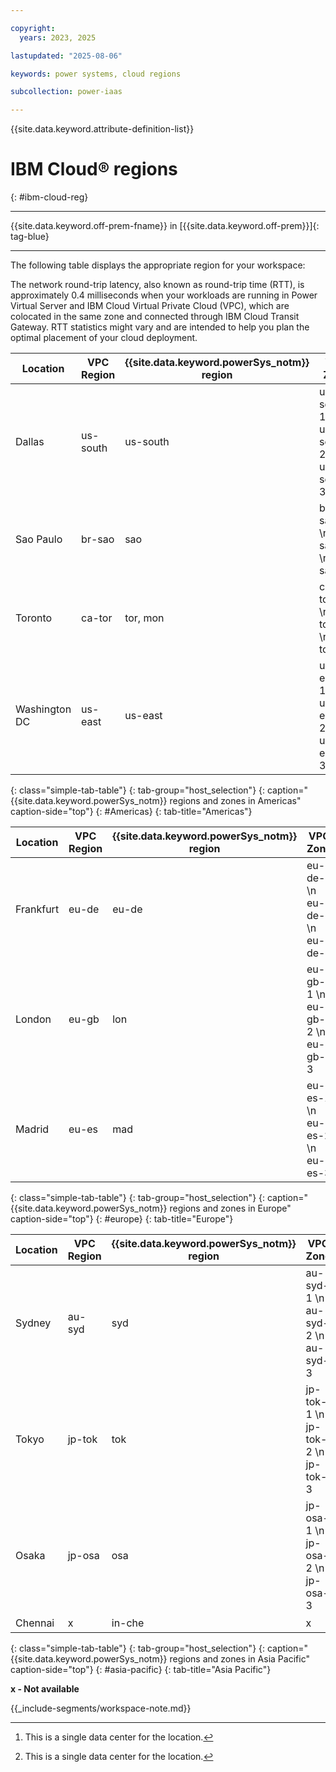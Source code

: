 ```yaml
---

copyright:
  years: 2023, 2025

lastupdated: "2025-08-06"

keywords: power systems, cloud regions

subcollection: power-iaas

---
```


{{site.data.keyword.attribute-definition-list}}

# IBM Cloud&reg; regions
{: #ibm-cloud-reg}

---



{{site.data.keyword.off-prem-fname}} in [{{site.data.keyword.off-prem}}]{: tag-blue}


---

The following table displays the appropriate region for your workspace:






The network round-trip latency, also known as round-trip time (RTT), is approximately 0.4 milliseconds when your workloads are running in Power Virtual Server and IBM Cloud Virtual Private Cloud (VPC), which are colocated in the same zone and connected through IBM Cloud Transit Gateway. RTT statistics might vary and are intended to help you plan the optimal placement of your cloud deployment.










| Location      | VPC Region | {{site.data.keyword.powerSys_notm}} region | VPC Zone                                 | {{site.data.keyword.powerSys_notm}} zone                                    | Classic infrastructure    |
| ------------- | ---------- | ------------------------------------------ | ---------------------------------------- | --------------------------------------------------------------------------- | ------------------------- |
| Dallas        | us-south   | us-south                                   | us-south-1  \n us-south-2  \n us-south-3 | dal10  \n dal12  \n us-south  \n dal14 | dal10  \n dal12  \n dal13 |
| Sao Paulo     | br-sao     | sao                                        | br-sao-1  \n br-sao-2  \n br-sao-3       | sao01  \n sao04  \n x                                                       | sao01  \n sao04  \n sao05     |
| Toronto       | ca-tor     | tor, mon                                   | ca-tor-1  \n ca-tor-2  \n ca-tor-3       | tor01 [^2]  \n mon01  \n x                                                  | tor01  \n mon01  \n x     |
| Washington DC | us-east    | us-east                                    | us-east-1  \n us-east-2  \n us-east-3    | us-east  \n wdc06  \n wdc07                                                 | wdc04  \n wdc06  \n wdc07 |
{: class="simple-tab-table"}
{: tab-group="host_selection"}
{: caption="{{site.data.keyword.powerSys_notm}} regions and zones in Americas" caption-side="top"}
{: #Americas}
{: tab-title="Americas"}

[^2]: This is a single data center for the location.


| Location  | VPC Region | {{site.data.keyword.powerSys_notm}} region | VPC Zone                        | {{site.data.keyword.powerSys_notm}} zone | Classic infrastructure |
| --------- | ---------- | ------------------------------------------ | ------------------------------- | ---------------------------------------- | ---------------------- |
| Frankfurt | eu-de      | eu-de                                      | eu-de-1  \n eu-de-2  \n eu-de-3 | x  \n eu-de-1  \n eu-de-2                | x  \n fra04  \n fra05  |
| London    | eu-gb      | lon                                        | eu-gb-1  \n eu-gb-2  \n eu-gb-3 | lon04  \n x  \n lon06                    | lon04  \n x  \n lon06  |
| Madrid    | eu-es      | mad                                        | eu-es-1  \n eu-es-2  \n eu-es-3 | mad02  \n mad04  \n x                    | mad02  \n mad04  \n x  |
{: class="simple-tab-table"}
{: tab-group="host_selection"}
{: caption="{{site.data.keyword.powerSys_notm}} regions and zones in Europe" caption-side="top"}
{: #europe}
{: tab-title="Europe"}



| Location | VPC Region | {{site.data.keyword.powerSys_notm}} region | VPC Zone                           | {{site.data.keyword.powerSys_notm}} zone | Classic infrastructure |
| -------- | ---------- | ------------------------------------------ | ---------------------------------- | ---------------------------------------- | ---------------------- |
| Sydney   | au-syd     | syd                                        | au-syd-1  \n au-syd-2  \n au-syd-3 | x  \n syd04  \n syd05                    | x  \n syd04  \n syd05  |
| Tokyo    | jp-tok     | tok                                        | jp-tok-1  \n jp-tok-2  \n jp-tok-3 | x  \n tok04  \n x                        | x  \n tok04  \n x      |
| Osaka    | jp-osa     | osa                                        | jp-osa-1  \n jp-osa-2  \n jp-osa-3 | osa21  \n x  \n x                        | osa21  \n x  \n x      |
| Chennai  | x          | in-che          | x                                  | che01 [^5]                               | che01                  |
{: class="simple-tab-table"}
{: tab-group="host_selection"}
{: caption="{{site.data.keyword.powerSys_notm}} regions and zones in Asia Pacific" caption-side="top"}
{: #asia-pacific}
{: tab-title="Asia Pacific"}

**x - Not available**

[^5]: This is a single data center for the location.










{{_include-segments/workspace-note.md}}
